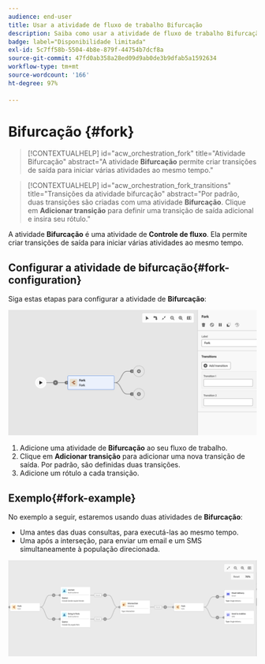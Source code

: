 ```yaml
---
audience: end-user
title: Usar a atividade de fluxo de trabalho Bifurcação
description: Saiba como usar a atividade de fluxo de trabalho Bifurcação
badge: label="Disponibilidade limitada"
exl-id: 5c7ff58b-5504-4b8e-879f-44754b7dcf8a
source-git-commit: 47fd0ab358a28ed09d9ab0de3b9dfab5a1592634
workflow-type: tm+mt
source-wordcount: '166'
ht-degree: 97%

---
```


# Bifurcação {#fork}

>[!CONTEXTUALHELP]
>id="acw_orchestration_fork"
>title="Atividade Bifurcação"
>abstract="A atividade **Bifurcação** permite criar transições de saída para iniciar várias atividades ao mesmo tempo."


>[!CONTEXTUALHELP]
>id="acw_orchestration_fork_transitions"
>title="Transições da atividade bifurcação"
>abstract="Por padrão, duas transições são criadas com uma atividade **Bifurcação**. Clique em **Adicionar transição** para definir uma transição de saída adicional e insira seu rótulo."

A atividade **Bifurcação** é uma atividade de **Controle de fluxo**. Ela permite criar transições de saída para iniciar várias atividades ao mesmo tempo.

## Configurar a atividade de bifurcação{#fork-configuration}

Siga estas etapas para configurar a atividade de **Bifurcação**:

![](../assets/workflow-fork.png)

1. Adicione uma atividade de **Bifurcação** ao seu fluxo de trabalho.
1. Clique em **Adicionar transição** para adicionar uma nova transição de saída. Por padrão, são definidas duas transições.
1. Adicione um rótulo a cada transição.

## Exemplo{#fork-example}

No exemplo a seguir, estaremos usando duas atividades de **Bifurcação**:

* Uma antes das duas consultas, para executá-las ao mesmo tempo.
* Uma após a interseção, para enviar um email e um SMS simultaneamente à população direcionada.

![](../assets/workflow-fork-example.png)
